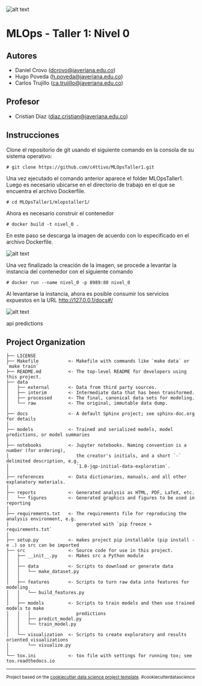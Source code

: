 ![alt text](https://github.com/c4ttivo/MLOpsTaller1/mlopstaller1/imgs/main/logo.png?raw=true)

# MLOps - Taller 1: Nivel 0
## Autores
*    Daniel Crovo (dcrovo@javeriana.edu.co)
*    Hugo Poveda (h.poveda@javeriana.edu.co)
*    Carlos Trujillo (ca.trujillo@javeriana.edu.co)

## Profesor
*    Cristian Diaz (diaz.cristian@javeriana.edu.co)

## Instrucciones
Clone el repositorio de git usando el siguiente comando en la consola de su sistema operativo:


```
# git clone https://github.com/c4ttivo/MLOpsTaller1.git
```

Una vez ejecutado el comando anterior aparece el folder MLOpsTaller1. Luego es necesario ubicarse en el directorio de trabajo en el que se encuentra el archivo Dockerfile.


```
# cd MLOpsTaller1/mlopstaller1/
```

Ahora es necesario construir el contenedor


```
# docker build -t nivel_0 .
```
En este paso se descarga la imagen de acuerdo con lo especificado en el archivo Dockerfile.


![alt text](https://github.com/c4ttivo/MLOpsTaller1/mlopstaller1/imgs/main/console.png?raw=true)

Una vez finalizado la creación de la imagen, se procede a levantar la instancia del contenedor con el siguiente comando


```
# docker run --name nivel_0 -p 8989:80 nivel_0
```

Al levantarse la instancia, ahora es posible consumir los servicios expuestos en la URL http://127.0.0.1/docs#/

![alt text](https://github.com/c4ttivo/MLOpsTaller1/mlopstaller1/imgs/main/fastapi.png?raw=true)

api predictions

Project Organization
------------

    ├── LICENSE
    ├── Makefile           <- Makefile with commands like `make data` or `make train`
    ├── README.md          <- The top-level README for developers using this project.
    ├── data
    │   ├── external       <- Data from third party sources.
    │   ├── interim        <- Intermediate data that has been transformed.
    │   ├── processed      <- The final, canonical data sets for modeling.
    │   └── raw            <- The original, immutable data dump.
    │
    ├── docs               <- A default Sphinx project; see sphinx-doc.org for details
    │
    ├── models             <- Trained and serialized models, model predictions, or model summaries
    │
    ├── notebooks          <- Jupyter notebooks. Naming convention is a number (for ordering),
    │                         the creator's initials, and a short `-` delimited description, e.g.
    │                         `1.0-jqp-initial-data-exploration`.
    │
    ├── references         <- Data dictionaries, manuals, and all other explanatory materials.
    │
    ├── reports            <- Generated analysis as HTML, PDF, LaTeX, etc.
    │   └── figures        <- Generated graphics and figures to be used in reporting
    │
    ├── requirements.txt   <- The requirements file for reproducing the analysis environment, e.g.
    │                         generated with `pip freeze > requirements.txt`
    │
    ├── setup.py           <- makes project pip installable (pip install -e .) so src can be imported
    ├── src                <- Source code for use in this project.
    │   ├── __init__.py    <- Makes src a Python module
    │   │
    │   ├── data           <- Scripts to download or generate data
    │   │   └── make_dataset.py
    │   │
    │   ├── features       <- Scripts to turn raw data into features for modeling
    │   │   └── build_features.py
    │   │
    │   ├── models         <- Scripts to train models and then use trained models to make
    │   │   │                 predictions
    │   │   ├── predict_model.py
    │   │   └── train_model.py
    │   │
    │   └── visualization  <- Scripts to create exploratory and results oriented visualizations
    │       └── visualize.py
    │
    └── tox.ini            <- tox file with settings for running tox; see tox.readthedocs.io


--------

<p><small>Project based on the <a target="_blank" href="https://drivendata.github.io/cookiecutter-data-science/">cookiecutter data science project template</a>. #cookiecutterdatascience</small></p>
